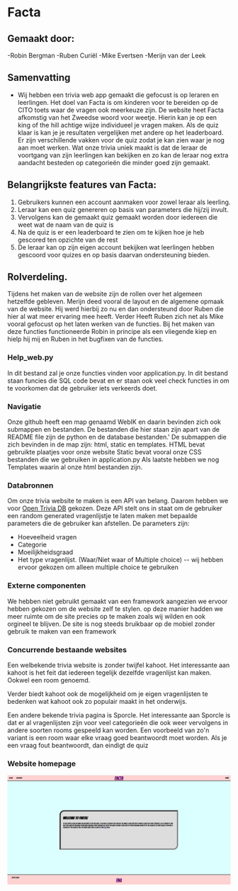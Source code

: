 # Facta

## Gemaakt door:
-Robin Bergman
-Ruben Curiël
-Mike Evertsen
-Merijn van der Leek

## Samenvatting

- Wij hebben een trivia web app gemaakt die gefocust is op leraren en leerlingen.
  Het doel van Facta is om kinderen voor te bereiden op de CITO toets waar de vragen ook meerkeuze zijn.
  De website heet Facta afkomstig van het Zweedse woord voor weetje.
  Hierin kan je op een king of the hill achtige wijze individueel je vragen maken.
  Als de quiz klaar is kan je je resultaten vergelijken met andere op het leaderboard.
  Er zijn verschillende vakken voor de quiz zodat je kan zien waar je nog aan moet werken.
  Wat onze trivia uniek maakt is dat de leraar de voortgang van zijn leerlingen kan bekijken
  en zo kan de leraar nog extra aandacht besteden op categorieën die minder goed zijn gemaakt.

## Belangrijkste features van Facta:

1. Gebruikers kunnen een account aanmaken voor zowel leraar als leerling.
2. Leraar kan een quiz genereren op basis van parameters die hij/zij invult.
3. Vervolgens kan de gemaakt quiz gemaakt worden door iedereen die weet wat de naam van de quiz is
4. Na de quiz is er een leaderboard te zien om te kijken hoe je heb gescored ten opzichte van de rest
5. De leraar kan op zijn eigen account bekijken wat leerlingen hebben gescoord voor quizes en op basis daarvan ondersteuning bieden.

## Rolverdeling.
Tijdens het maken van de website zijn de rollen over het algemeen hetzelfde gebleven.
Merijn deed vooral de layout en de algemene opmaak van de website. Hij werd hierbij zo nu en dan ondersteund door Ruben
die hier al wat meer ervaring mee heeft.
Verder Heeft Ruben zich net als Mike vooral gefocust op het laten werken van de functies. Bij het maken van deze functies
functioneerde Robin in principe als een vliegende kiep en hielp hij mij en Ruben in het bugfixen van de functies.

### Help_web.py
In dit bestand zal je onze functies vinden voor application.py. In dit bestand staan funcies die SQL code bevat
en er staan ook veel check functies in om te voorkomen dat de gebruiker iets verkeerds doet.

### Navigatie
Onze github heeft een map genaamd WebIK en daarin bevinden zich ook submappen en bestanden.
De bestanden die hier staan zijn apart van de README file zijn de python en de database bestanden.'
De submappen die zich bevinden in de map zijn: html, static en templates.
HTML bevat gebruikte plaatjes voor onze website
Static bevat vooral onze CSS bestanden die we gebruiken in application.py
Als laatste hebben we nog Templates waarin al onze html bestanden zijn.

### Databronnen
Om onze trivia website te maken is een API van belang.
Daarom hebben we voor [Open Trivia DB](https://opentdb.com/) gekozen.
Deze API stelt ons in staat om de gebruiker een random generated vragenlijstje
te laten maken met bepaalde parameters die de gebruiker kan afstellen.
De parameters zijn:

- Hoeveelheid vragen
- Categorie
- Moeilijkheidsgraad
- Het type vragenlijst. (Waar/Niet waar of Multiple choice) -- wij hebben ervoor gekozen om alleen multiple choice te gebruiken

### Externe componenten
We hebben niet gebruikt gemaakt van een framework aangezien we ervoor hebben gekozen om de website zelf te stylen.
op deze manier hadden we meer ruimte om de site precies op te maken zoals wij wilden en ook orgineel te blijven.
De site is nog steeds bruikbaar op de mobiel zonder gebruik te maken van een framework

### Concurrende bestaande websites
Een welbekende trivia website is zonder twijfel kahoot.
Het interessante aan kahoot is het feit dat iedereen tegelijk dezelfde vragenlijst kan maken.
Ookwel een room genoemd.

Verder biedt kahoot ook de mogelijkheid om je eigen vragenlijsten te bedenken wat kahoot ook zo populair
maakt in het onderwijs.

Een andere bekende trivia pagina is Sporcle. Het interessante aan Sporcle is dat er al vragenlijsten zijn voor veel categorieën
die ook weer vervolgens in andere soorten rooms gespeeld kan worden. Een voorbeeld van zo'n variant is een room waar elke vraag goed beantwoordt moet worden.
Als je een vraag fout beantwoordt, dan eindigt de quiz

### Website homepage

![Website pagina voorstel](/html/facta.png)

